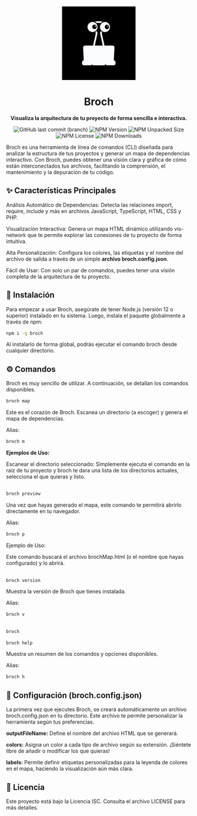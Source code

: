 <p align="center"> <img src="assets/logo.png" alt="Broch Logo" width="200"> </p>

<h1 align="center">Broch</h1>

<p align="center"> <strong>Visualiza la arquitectura de tu proyecto de forma sencilla e interactiva.</strong> </p>


<p align="center">
  <img src="https://img.shields.io/github/last-commit/jaanque/broch/main" alt="GitHub last commit (branch)">
  <img src="https://img.shields.io/npm/v/broch" alt="NPM Version">
  <img src="https://img.shields.io/npm/unpacked-size/broch" alt="NPM Unpacked Size">
  <img src="https://img.shields.io/npm/l/broch" alt="NPM License">
  <img src="https://img.shields.io/npm/d18m/broch" alt="NPM Downloads">
</p>


Broch es una herramienta de línea de comandos (CLI) diseñada para analizar la estructura de tus proyectos y generar un mapa de dependencias interactivo. Con Broch, puedes obtener una visión clara y gráfica de cómo están interconectados tus archivos, facilitando la comprensión, el mantenimiento y la depuración de tu código.

## ✨ Características Principales
Análisis Automático de Dependencias: Detecta las relaciones import, require, include y más en archivos JavaScript, TypeScript, HTML, CSS y PHP.

Visualización Interactiva: Genera un mapa HTML dinámico utilizando vis-network que te permite explorar las conexiones de tu proyecto de forma intuitiva.

Alta Personalización: Configura los colores, las etiquetas y el nombre del archivo de salida a través de un simple **archivo broch.config.json**.

Fácil de Usar: Con solo un par de comandos, puedes tener una visión completa de la arquitectura de tu proyecto.

## 🚀 Instalación
Para empezar a usar Broch, asegúrate de tener Node.js (versión 12 o superior) instalado en tu sistema. Luego, instala el paquete globalmente a través de npm:

```bash
npm i -g broch
```

Al instalarlo de forma global, podrás ejecutar el comando broch desde cualquier directorio.

## ⚙️ Comandos
Broch es muy sencillo de utilizar. A continuación, se detallan los comandos disponibles.

```bash
broch map
```
Este es el corazón de Broch. Escanea un directorio (a escoger) y genera el mapa de dependencias.

Alias:
```bash
broch m
```

**Ejemplos de Uso:**

Escanear el directorio seleccionado: Simplemente ejecuta el comando en la raíz de tu proyecto y broch te dara una lista de los directorios actuales, selecciona el que quieras y listo.

##

```bash
broch preview
```
Una vez que hayas generado el mapa, este comando te permitirá abrirlo directamente en tu navegador.

Alias:
```bash
broch p
```

Ejemplo de Uso:

Este comando buscará el archivo brochMap.html (o el nombre que hayas configurado) y lo abrirá.

##

```bash
broch version
```

Muestra la versión de Broch que tienes instalada.

Alias:

```bash
broch v
```

##

```bash
broch
```
```bash
broch help
```
Muestra un resumen de los comandos y opciones disponibles.

Alias:
```bash
broch h
```

## 🔧 Configuración (broch.config.json)
La primera vez que ejecutes Broch, se creará automáticamente un archivo broch.config.json en tu directorio. Este archivo te permite personalizar la herramienta según tus preferencias.

**outputFileName:** Define el nombre del archivo HTML que se generará.

**colors:** Asigna un color a cada tipo de archivo según su extensión. ¡Siéntete libre de añadir o modificar los que quieras!

**labels:** Permite definir etiquetas personalizadas para la leyenda de colores en el mapa, haciendo la visualización aún más clara.

## 📄 Licencia
Este proyecto está bajo la Licencia ISC. Consulta el archivo LICENSE para más detalles.
